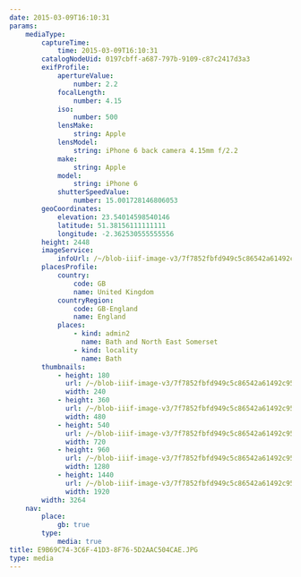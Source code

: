 ```yaml
---
date: 2015-03-09T16:10:31
params:
    mediaType:
        captureTime:
            time: 2015-03-09T16:10:31
        catalogNodeUid: 0197cbff-a687-797b-9109-c87c2417d3a3
        exifProfile:
            apertureValue:
                number: 2.2
            focalLength:
                number: 4.15
            iso:
                number: 500
            lensMake:
                string: Apple
            lensModel:
                string: iPhone 6 back camera 4.15mm f/2.2
            make:
                string: Apple
            model:
                string: iPhone 6
            shutterSpeedValue:
                number: 15.001728146806053
        geoCoordinates:
            elevation: 23.54014598540146
            latitude: 51.38156111111111
            longitude: -2.362530555555556
        height: 2448
        imageService:
            infoUrl: /~/blob-iiif-image-v3/7f7852fbfd949c5c86542a61492c952fdf1a62d732a8342daf39c15bd182b697/info.json
        placesProfile:
            country:
                code: GB
                name: United Kingdom
            countryRegion:
                code: GB-England
                name: England
            places:
                - kind: admin2
                  name: Bath and North East Somerset
                - kind: locality
                  name: Bath
        thumbnails:
            - height: 180
              url: /~/blob-iiif-image-v3/7f7852fbfd949c5c86542a61492c952fdf1a62d732a8342daf39c15bd182b697/full/240%2C180/0/default.jpg
              width: 240
            - height: 360
              url: /~/blob-iiif-image-v3/7f7852fbfd949c5c86542a61492c952fdf1a62d732a8342daf39c15bd182b697/full/480%2C360/0/default.jpg
              width: 480
            - height: 540
              url: /~/blob-iiif-image-v3/7f7852fbfd949c5c86542a61492c952fdf1a62d732a8342daf39c15bd182b697/full/720%2C540/0/default.jpg
              width: 720
            - height: 960
              url: /~/blob-iiif-image-v3/7f7852fbfd949c5c86542a61492c952fdf1a62d732a8342daf39c15bd182b697/full/1280%2C960/0/default.jpg
              width: 1280
            - height: 1440
              url: /~/blob-iiif-image-v3/7f7852fbfd949c5c86542a61492c952fdf1a62d732a8342daf39c15bd182b697/full/1920%2C1440/0/default.jpg
              width: 1920
        width: 3264
    nav:
        place:
            gb: true
        type:
            media: true
title: E9B69C74-3C6F-41D3-8F76-5D2AAC504CAE.JPG
type: media
---
```

